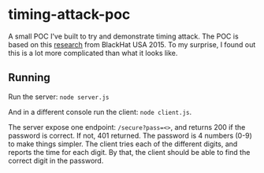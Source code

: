 # timing-attack-poc
A small POC I've built to try and demonstrate timing attack.
The POC is based on this [research](https://www.blackhat.com/docs/us-15/materials/us-15-Morgan-Web-Timing-Attacks-Made-Practical-wp.pdf) from BlackHat USA 2015.
To my surprise, I found out this is a lot more complicated than what it looks like.

## Running
Run the server:
`node server.js`

And in a different console run the client:
`node client.js`.

The server expose one endpoint: `/secure?pass=<>`, and returns 200 if the password is correct. 
If not, 401 returned.
The password is 4 numbers (0-9) to make things simpler.
The client tries each of the different digits, and reports the time for each digit.
By that, the client should be able to find the correct digit in the password.